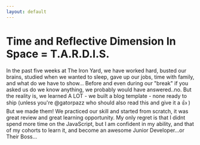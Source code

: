```yaml
---
layout: default
---
```


# Time and Reflective Dimension In Space = T.A.R.D.I.S.

In the past five weeks at The Iron Yard, we have worked hard, busted our brains, studied when we wanted
to sleep, gave up our jobs, time with family, and what do we have to show... Before and even during our
"break" if you asked us do we know anything, we probably would have answered..no. But the reality is,
we learned A LOT - we built a blog template - none ready to ship (unless you're @gatorpazz who should also read this and give it a :+1: ) But we made them!
We practiced our skill and started from scratch, it was great review and great learning opportunity. My only
regret is that I didnt spend more time on the JavaScript, but I am confident in my ability, and that of my
cohorts to learn it, and become an awesome Junior Developer...or Their Boss...

<!-- ##Outline:
  * Week in review
    * Chessboard
    * Jquery
    * NPM INIT & BOWER
    * Class breaking point?
    * DAMN YOU JavaScript! -->
